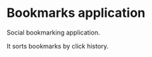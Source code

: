 # Bookmarks application

Social bookmarking application.

It sorts bookmarks by click history.

```bookmarks
```
